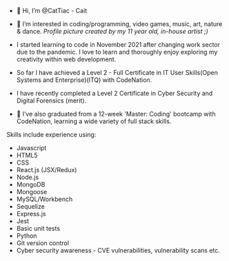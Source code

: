 - 👋 Hi, I’m @CatTiac - Cait

- 👀 I’m interested in coding/programming, video games, music, art, nature & dance.
 *Profile picture created by my 11 year old, in-house artist ;)*

- I started learning to code in November 2021 after changing work sector due to the pandemic. I love to learn and thoroughly enjoy exploring my creativity within web development.

- So far I have achieved a Level 2 - Full Certificate in IT User Skills(Open Systems and Enterprise)(ITQ) with CodeNation.

- I have recently completed a Level 2 Certificate in Cyber Security and Digital Forensics (merit).

- 🌱 I’ve also graduated from a 12-week 'Master: Coding' bootcamp with CodeNation, learning a wide variety of full stack skills.

Skills include experience using:
-  Javascript
-  HTML5
-  CSS
-  React.js (JSX/Redux)
-  Node.js
-  MongoDB
-  Mongoose
-  MySQL/Workbench
-  Sequelize
-  Express.js
-  Jest
-  Basic unit tests
-  Python
-  Git version control
-  Cyber security awareness - CVE vulnerabilities, vulnerability scans etc.
